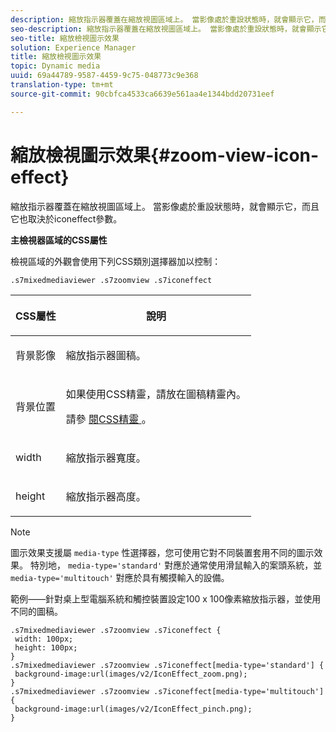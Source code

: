 ```yaml
---
description: 縮放指示器覆蓋在縮放視圖區域上。 當影像處於重設狀態時，就會顯示它，而且它也取決於iconeffect參數。
seo-description: 縮放指示器覆蓋在縮放視圖區域上。 當影像處於重設狀態時，就會顯示它，而且它也取決於iconeffect參數。
seo-title: 縮放檢視圖示效果
solution: Experience Manager
title: 縮放檢視圖示效果
topic: Dynamic media
uuid: 69a44789-9587-4459-9c75-048773c9e368
translation-type: tm+mt
source-git-commit: 90cbfca4533ca6639e561aa4e1344bdd20731eef

---
```



# 縮放檢視圖示效果{#zoom-view-icon-effect}

縮放指示器覆蓋在縮放視圖區域上。 當影像處於重設狀態時，就會顯示它，而且它也取決於iconeffect參數。

<!--<a id="section_061E550C1C1D4DB2BD663A898895B38C"></a>-->

**主檢視器區域的CSS屬性**

檢視區域的外觀會使用下列CSS類別選擇器加以控制：

```
.s7mixedmediaviewer .s7zoomview .s7iconeffect
```

<table id="table_94EE3F5BBE4547C0B4943471CEE7EDE4"> 
 <thead> 
  <tr> 
   <th colname="col1" class="entry"> <p> CSS屬性 </p> </th> 
   <th colname="col2" class="entry"> <p>說明 </p> </th> 
  </tr> 
 </thead>
 <tbody> 
  <tr> 
   <td colname="col1"> <p> <span class="codeph"> 背景影像 </span> </p> </td> 
   <td colname="col2"> <p> 縮放指示器圖稿。 </p> </td> 
  </tr> 
  <tr> 
   <td colname="col1"> <p> <span class="codeph"> 背景位置 </span> </p> </td> 
   <td colname="col2"> <p> 如果使用CSS精靈，請放在圖稿精靈內。 </p> <p>請參 <a href="../../../c-html5-s7-aem-asset-viewers/c-html5-mixedmedia-viewer-about/c-html5-mixedmedia-viewer-customizingviewer/c-html5-mixedmedia-viewer-customizingviewer.md#section-209a43dfbddf4fc589e79cddaf233f50" format="dita" scope="local"> 閱CSS精靈 </a>。 </p> </td> 
  </tr> 
  <tr> 
   <td colname="col1"> <p> <span class="codeph"> width </span> </p> </td> 
   <td colname="col2"> <p>縮放指示器寬度。 </p> </td> 
  </tr> 
  <tr> 
   <td colname="col1"> <p> <span class="codeph"> height </span> </p> </td> 
   <td colname="col2"> <p>縮放指示器高度。 </p> </td> 
  </tr> 
 </tbody> 
</table>

>[!NOTE]
>
>圖示效果支援屬 `media-type` 性選擇器，您可使用它對不同裝置套用不同的圖示效果。 特別地， `media-type='standard'` 對應於通常使用滑鼠輸入的案頭系統，並 `media-type='multitouch'` 對應於具有觸摸輸入的設備。

範例——針對桌上型電腦系統和觸控裝置設定100 x 100像素縮放指示器，並使用不同的圖稿。

```
.s7mixedmediaviewer .s7zoomview .s7iconeffect { 
 width: 100px; 
 height: 100px; 
} 
.s7mixedmediaviewer .s7zoomview .s7iconeffect[media-type='standard'] { 
 background-image:url(images/v2/IconEffect_zoom.png); 
} 
.s7mixedmediaviewer .s7zoomview .s7iconeffect[media-type='multitouch'] { 
 background-image:url(images/v2/IconEffect_pinch.png); 
}
```

